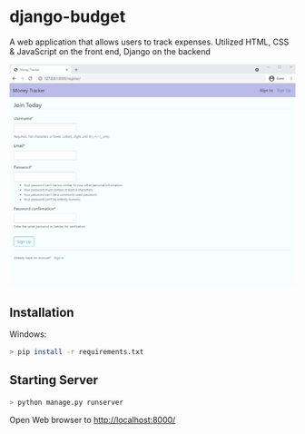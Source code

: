 # django-budget
A web application that allows users to track expenses. Utilized HTML, CSS & JavaScript on the front end, Django on the backend

![](django-budget.gif)

## Installation

Windows:

```sh
> pip install -r requirements.txt
```

## Starting Server

```sh
> python manage.py runserver
```

Open Web browser to [http://localhost:8000/](http://localhost:8000/)
